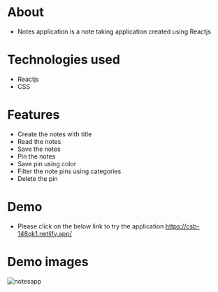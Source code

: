 # About
* Notes application is a note taking application created using Reactjs

# Technologies used
* Reactjs
* CSS

# Features
* Create the notes with title
* Read the notes
* Save the notes
* Pin the notes
* Save pin using color 
* Filter the note pins using categories
* Delete the pin


# Demo
* Please click on the below link to try the application
https://csb-148qk1.netlify.app/

# Demo images
![notesapp](https://user-images.githubusercontent.com/58090261/188268918-b7822497-1259-415c-85b6-07258966042c.png)

